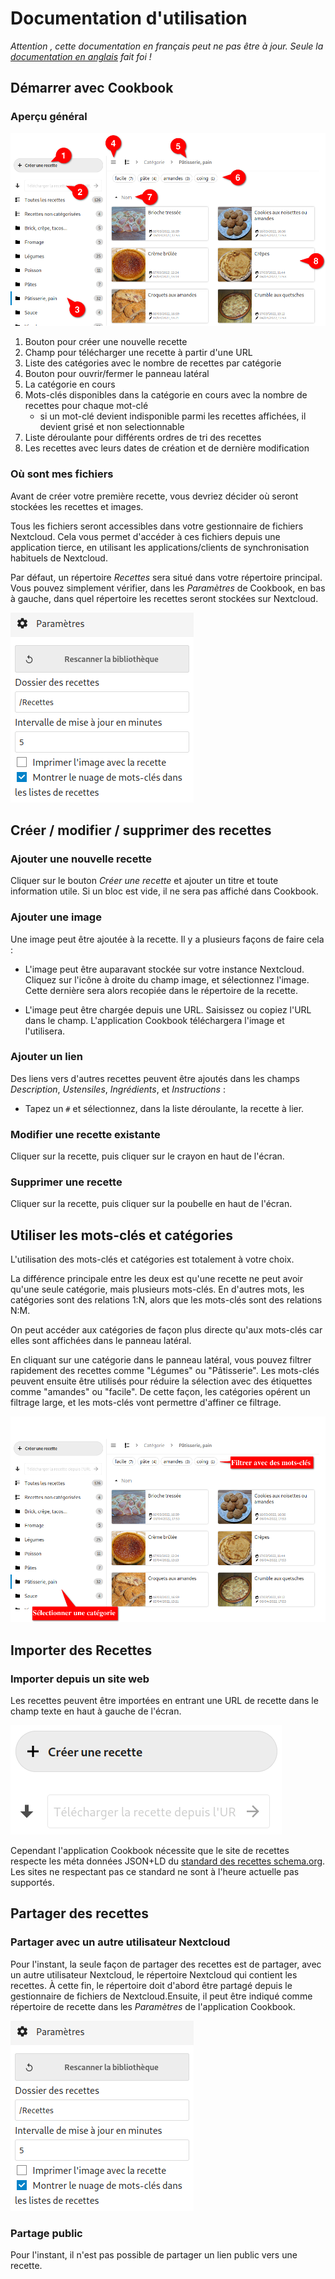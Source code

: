 # Documentation d'utilisation
*Attention , cette documentation en français peut ne pas être à jour. Seule la [documentation en anglais](index.md) fait foi !*

## Démarrer avec Cookbook

### Aperçu général

![Screenshot of the app](assets/screen_structure-fr.png)

1. Bouton pour créer une nouvelle recette
1. Champ pour télécharger une recette à partir d'une URL
1. Liste des catégories avec le nombre de recettes par catégorie
1. Bouton pour ouvrir/fermer le panneau latéral
1. La catégorie en cours
1. Mots-clés disponibles dans la catégorie en cours avec la nombre de recettes pour chaque mot-clé
    - si un mot-clé devient indisponible parmi les recettes affichées, il devient grisé et non selectionnable
1. Liste déroulante pour différents ordres de tri des recettes
1. Les recettes avec leurs dates de création et de dernière modification

### Où sont mes fichiers

Avant de créer votre première recette, vous devriez décider où seront stockées les recettes et images.

Tous les fichiers seront accessibles dans votre gestionnaire de fichiers Nextcloud.
Cela vous permet d'accéder à ces fichiers depuis une application tierce, en utilisant les applications/clients de synchronisation habituels de Nextcloud.

Par défaut, un répertoire *Recettes* sera situé dans votre répertoire principal.
Vous pouvez simplement vérifier, dans les *Paramètres* de Cookbook, en bas à gauche, dans quel répertoire les recettes seront stockées sur Nextcloud.

![Settings](assets/settings-fr.png)

## Créer / modifier / supprimer des recettes

### Ajouter une nouvelle recette

Cliquer sur le bouton *Créer une recette* et ajouter un titre et toute information utile. Si un bloc est vide, il ne sera pas affiché dans Cookbook.

### Ajouter une image

Une image peut être ajoutée à la recette. Il y a plusieurs façons de faire cela :

- L'image peut être auparavant stockée sur votre instance Nextcloud. Cliquez sur l'icône à droite du champ image, et sélectionnez l'image. Cette dernière sera alors recopiée dans le répertoire de la recette.

- L'image peut être chargée depuis une URL. Saisissez ou copiez l'URL dans le champ. L'application Cookbook téléchargera l'image et l'utilisera.

### Ajouter un lien

Des liens vers d'autres recettes peuvent être ajoutés dans les champs *Description*, *Ustensiles*, *Ingrédients*, et *Instructions* :

- Tapez un `#` et sélectionnez, dans la liste déroulante, la recette à lier.

### Modifier une recette existante

Cliquer sur la recette, puis cliquer sur le crayon en haut de l'écran.

### Supprimer une recette

Cliquer sur la recette, puis cliquer sur la poubelle en haut de l'écran.

## Utiliser les mots-clés et catégories

L'utilisation des mots-clés et catégories est totalement à votre choix.

La différence principale entre les deux est qu'une recette ne peut avoir qu'une seule catégorie, mais plusieurs mots-clés. En d'autres mots, les catégories sont des relations 1:N, alors que les mots-clés sont des relations N:M.

On peut accéder aux catégories de façon plus directe qu'aux mots-clés car elles sont affichées dans le panneau latéral.

En cliquant sur une catégorie dans le panneau latéral, vous pouvez filtrer rapidement des recettes comme "Légumes" ou "Pâtisserie". Les mots-clés peuvent ensuite être utilisés pour réduire la sélection avec des étiquettes comme "amandes" ou "facile". De cette façon, les catégories opérent un filtrage large, et les mots-clés vont permettre d'affiner ce filtrage.

![Exemple utilisant les catégories pour un filtrage large, et les mots-clés pour affiner ce filtrage](assets/keywords-and-categories-fr.png)

## Importer des Recettes

### Importer depuis un site web

Les recettes peuvent être importées en entrant une URL de recette dans le champ texte en haut à gauche de l'écran.

![Champ pour importer une recette](assets/create_import-fr.png)

Cependant l'application Cookbook nécessite que le site de recettes respecte les méta données JSON+LD du [standard des recettes schema.org](https://www.schema.org/Recipe). Les sites ne respectant pas ce standard ne sont à l'heure actuelle pas supportés.

## Partager des recettes

### Partager avec un autre utilisateur Nextcloud

Pour l'instant, la seule façon de partager des recettes est de partager, avec un autre utilisateur Nextcloud, le répertoire Nextcloud qui contient les recettes. À cette fin, le répertoire doit d'abord être partagé depuis le gestionnaire de fichiers de Nextcloud.Ensuite, il peut être indiqué comme répertoire de recette dans les *Paramètres* de l'application Cookbook.

![Paramètres de Cookbook](assets/settings-fr.png)

### Partage public

Pour l'instant, il n'est pas possible de partager un lien public vers une recette.
